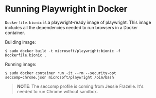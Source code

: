 # Running Playwright in Docker

`Dockerfile.bionic` is a playwright-ready image of playwright.
This image includes all the dependencies needed to run browsers in a Docker
container.

Building image:

```
$ sudo docker build -t microsoft/playwright:bionic -f Dockerfile.bionic .
```

Running image:

```
$ sudo docker container run -it --rm --security-opt seccomp=chrome.json microsoft/playwright /bin/bash
```

> **NOTE**: The seccomp profile is coming from Jessie Frazelle. It's needed
> to run Chrome without sandbox.


